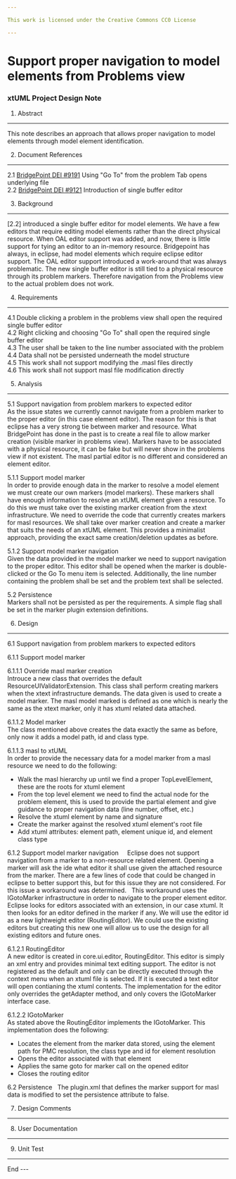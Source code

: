 ```yaml
---

This work is licensed under the Creative Commons CC0 License

---
```


# Support proper navigation to model elements from Problems view   
### xtUML Project Design Note

1. Abstract
-----------
This note describes an approach that allows proper navigation to model elements through model element identification.   

2. Document References
----------------------
<a id="2.1"></a>2.1 [BridgePoint DEI #9191](https://support.onefact.net/issues/9191) Using "Go To" from the problem Tab opens underlying file  
<a id="2.2"></a>2.2 [BridgePoint DEI #9121](https://support.onefact.net/issues/9121) Introduction of single buffer editor  

3. Background
-------------
[2.2] introduced a single buffer editor for model elements.  We have a few editors that require editing model elements rather than the direct physical resource.  When OAL editor support was added, and now, there is little support for tying an editor to an in-memory resource.  Bridgepoint has always, in eclipse, had model elements which require eclipse editor support.  The OAL editor support introduced a work-around that was always problematic.  The new single buffer editor is still tied to a physical resource through its problem markers.  Therefore navigation from the Problems view to the actual problem does not work.       

4. Requirements
---------------
4.1 Double clicking a problem in the problems view shall open the required single buffer editor    
4.2 Right clicking and choosing "Go To" shall open the required single buffer editor   
4.3 The user shall be taken to the line number associated with the problem       
4.4 Data shall not be persisted underneath the model structure  
4.5 This work shall not support modifying the .masl files directly   
4.6 This work shall not support masl file modification directly   

5. Analysis
-----------
5.1 Support navigation from problem markers to expected editor   
As the issue states we currently cannot navigate from a problem marker to the proper editor (in this case element editor).  The reason for this is that eclipse has a very strong tie between marker and resource.  What BridgePoint has done in the past is to create a real file to allow marker creation (visible marker in problems view).  Markers have to be associated with a physical resource, it can be fake but will never show in the problems view if not existent.  The masl partial editor is no different and considered an element editor.

5.1.1 Support model marker   
In order to provide enough data in the marker to resolve a model element we must create our own markers (model markers).  These markers shall have enough information to resolve an xtUML element given a resource.  To do this we must take over the existing marker creation from the xtext infrastructure.  We need to override the code that currently creates markers for masl resources.  We shall take over marker creation and create a marker that suits the needs of an xtUML element.  This provides a minimalist approach, providing the exact same creation/deletion updates as before.  

5.1.2 Support model marker navigation   
Given the data provided in the model marker we need to support navigation to the proper editor.  This editor shall be opened when the marker is double-clicked or the Go To menu item is selected.  Additionally, the line number containing the problem shall be set and the problem text shall be selected.

5.2 Persistence   
Markers shall not be persisted as per the requirements.  A simple flag shall be set in the marker plugin extension definitions.   

6. Design
---------
6.1 Support navigation from problem markers to expected editors   

6.1.1 Support model marker   

6.1.1.1 Override masl marker creation   
Introuce a new class that overrides the default ResourceUIValidatorExtension.  This class shall perform creating markers when the xtext infrastructure demands.  The data given is used to create a model marker.  The masl model marked is defined as one which is nearly the same as the xtext marker, only it has xtuml related data attached.   

6.1.1.2 Model marker   
The class mentioned above creates the data exactly the same as before, only now it adds a model path, id and class type.   

6.1.1.3 masl to xtUML   
In order to provide the necessary data for a model marker from a masl resource we need to do the following:   

* Walk the masl hierarchy up until we find a proper TopLevelElement, these are the roots for xtuml element   
* From the top level element we need to find the actual node for the problem element, this is used to provide the partial element and give guidance to proper navigation data (line number, offset, etc.)   
* Resolve the xtuml element by name and signature   
* Create the marker against the resolved xtuml element's root file   
* Add xtuml attributes: element path, element unique id, and element class type   

6.1.2 Support model marker navigation    
Eclipse does not support navigation from a marker to a non-resource related element.  Opening a marker will ask the ide what editor it shall use given the attached resource from the marker.  There are a few lines of code that could be changed in eclipse to better support this, but for this issue they are not considered.  For this issue a workaround was determined.   This workaround uses the IGotoMarker infrastructure in order to navigate to the proper element editor.  Eclipse looks for editors associated with an extension, in our case xtuml.  It then looks for an editor defined in the marker if any.  We will use the editor id as a new lightweight editor (RoutingEditor).  We could use the existing editors but creating this new one will allow us to use the design for all existing editors and future ones.   

6.1.2.1 RoutingEditor   
A new editor is created in core.ui.editor, RoutingEditor.  This editor is simply an xml entry and provides minimal text editing support.  The editor is not registered as the default and only can be directly executed through the context menu when an xtuml file is selected.  If it is executed a text editor will open contianing the xtuml contents.  The implementation for the editor only overrides the getAdapter method, and only covers the IGotoMarker interface case.   

6.1.2.2 IGotoMarker    
As stated above the RoutingEditor implements the IGotoMarker.  This implementation does the following:   

* Locates the element from the marker data stored, using the element path for PMC resolution, the class type and id for element resolution   
* Opens the editor associated with that element   
* Applies the same goto for marker call on the opened editor   
* Closes the routing editor   

6.2 Persistence   
The plugin.xml that defines the marker support for masl data is modified to set the persistence attribute to false.   

7. Design Comments
------------------

8. User Documentation
---------------------

9. Unit Test
------------
<TODO>
End
---

